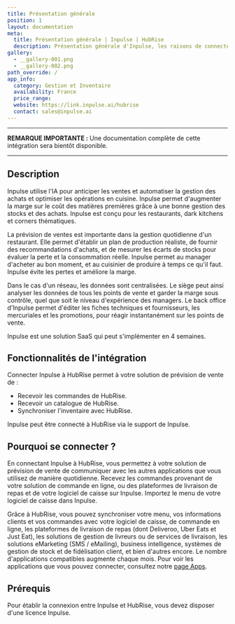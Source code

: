 ```yaml
---
title: Présentation générale
position: 1
layout: documentation
meta:
  title: Présentation générale | Inpulse | HubRise
  description: Présentation générale d'Inpulse, les raisons de connecter votre solution de gestion à HubRise et les fonctionnalités de l'intégration avec HubRise.
gallery:
  - __gallery-001.png
  - __gallery-002.png
path_override: /
app_info:
  category: Gestion et Inventaire
  availability: France
  price_range:
  website: https://link.inpulse.ai/hubrise
  contact: sales@inpulse.ai
---
```


---

**REMARQUE IMPORTANTE :** Une documentation complète de cette intégration sera bientôt disponible.

---

## Description

Inpulse utilise l'IA pour anticiper les ventes et automatiser la gestion des achats et optimiser les opérations en cuisine. Inpulse permet d'augmenter la marge sur le coût des matières premières grâce à une bonne gestion des stocks et des achats. Inpulse est conçu pour les restaurants, dark kitchens et corners thématiques.

La prévision de ventes est importante dans la gestion quotidienne d'un restaurant. Elle permet d'établir un plan de production réaliste, de fournir des recommandations d'achats, et de mesurer les écarts de stocks pour évaluer la perte et la consommation réelle. Inpulse permet au manager d'acheter au bon moment, et au cuisinier de produire à temps ce qu'il faut. Inpulse évite les pertes et améliore la marge.

Dans le cas d'un réseau, les données sont centralisées. Le siège peut ainsi analyser les données de tous les points de vente et garder la marge sous contrôle, quel que soit le niveau d'expérience des managers. Le back office d'Inpulse permet d'éditer les fiches techniques et fournisseurs, les mercuriales et les promotions, pour réagir instantanément sur les points de vente.

Inpulse est une solution SaaS qui peut s'implémenter en 4 semaines.

## Fonctionnalités de l'intégration

Connecter Inpulse à HubRise permet à votre solution de prévision de vente de :

- Recevoir les commandes de HubRise.
- Recevoir un catalogue de HubRise.
- Synchroniser l'inventaire avec HubRise.

Inpulse peut être connecté à HubRise via le support de Inpulse.

## Pourquoi se connecter ?

En connectant Inpulse à HubRise, vous permettez à votre solution de prévision de vente de communiquer avec les autres applications que vous utilisez de manière quotidienne. Recevez les commandes provenant de votre solution de commande en ligne, ou des plateformes de livraison de repas et de votre logiciel de caisse sur Inpulse. Importez le menu de votre logiciel de caisse dans Inpulse.

Grâce à HubRise, vous pouvez synchroniser votre menu, vos informations clients et vos commandes avec votre logiciel de caisse, de commande en ligne, les plateformes de livraison de repas (dont Deliveroo, Uber Eats et Just Eat), les solutions de gestion de livreurs ou de services de livraison, les solutions eMarketing (SMS / eMailing), business intelligence, systèmes de gestion de stock et de fidélisation client, et bien d'autres encore. Le nombre d'applications compatibles augmente chaque mois. Pour voir les applications que vous pouvez connecter, consultez notre [page Apps](/apps).

## Prérequis

Pour établir la connexion entre Inpulse et HubRise, vous devez disposer d'une licence Inpulse.
